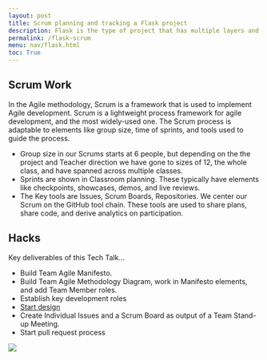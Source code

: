```yaml
---
layout: post
title: Scrum planning and tracking a Flask project
description: Flask is the type of project that has multiple layers and components that need to be developed and tested. This post will show you how to use Scrum practices to plan and track your Flask project.
permalink: /flask-scrum
menu: nav/flask.html
toc: True
---
```


## Scrum Work
In the Agile methodology, Scrum is a framework that is used to implement Agile development. Scrum is a lightweight process framework for agile development, and the most widely-used one. The Scrum process is adaptable to elements like group size, time of sprints, and tools used to guide the process.

- Group size in our Scrums starts at 6 people, but depending on the the project and Teacher direction we have gone to sizes of 12, the whole class, and have spanned across multiple classes.
- Sprints are shown in Classroom planning.  These typically have elements like checkpoints, showcases, demos, and live reviews.
- The Key tools are Issues, Scrum Boards, Repositories.  We center our Scrum on the GitHub tool chain.  These tools are used to share plans, share code, and derive analytics on participation.

## Hacks
Key deliverables of this Tech Talk...
- Build Team Agile Manifesto.
- Build Team Agile Methodology Diagram, work in Manifesto elements, and add Team Member roles.
- Establish key development roles
- [Start design](https://github.com/nighthawkcoders/kasmv2-flask/issues/1)
- Create Individual Issues and a Scrum Board as output of a Team Stand-up Meeting.  
- Start pull request process

![]({{site.baseurl}}/images/scrum.png)
